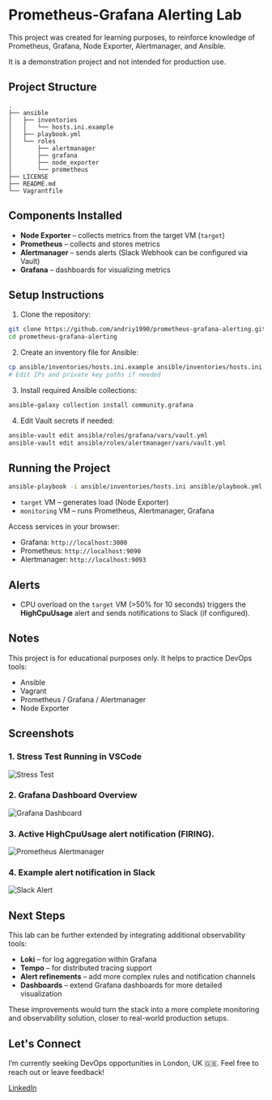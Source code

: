 # Prometheus-Grafana Alerting Lab

This project was created for learning purposes, to reinforce knowledge of Prometheus, Grafana, Node Exporter, Alertmanager, and Ansible.

It is a demonstration project and not intended for production use.

## Project Structure

```
.
├── ansible
│   ├── inventories
│   │   └── hosts.ini.example
│   ├── playbook.yml
│   └── roles
│       ├── alertmanager
│       ├── grafana
│       ├── node_exporter
│       └── prometheus
├── LICENSE
├── README.md
└── Vagrantfile
```

## Components Installed

* **Node Exporter** – collects metrics from the target VM (`target`)
* **Prometheus** – collects and stores metrics
* **Alertmanager** – sends alerts (Slack Webhook can be configured via Vault)
* **Grafana** – dashboards for visualizing metrics

## Setup Instructions

1. Clone the repository:

```bash
git clone https://github.com/andriy1990/prometheus-grafana-alerting.git
cd prometheus-grafana-alerting
```

2. Create an inventory file for Ansible:

```bash
cp ansible/inventories/hosts.ini.example ansible/inventories/hosts.ini
# Edit IPs and private key paths if needed
```

3. Install required Ansible collections:

```bash
ansible-galaxy collection install community.grafana
```

4. Edit Vault secrets if needed:

```bash
ansible-vault edit ansible/roles/grafana/vars/vault.yml
ansible-vault edit ansible/roles/alertmanager/vars/vault.yml
```

## Running the Project

```bash
ansible-playbook -i ansible/inventories/hosts.ini ansible/playbook.yml --ask-vault-pass
```

* `target` VM – generates load (Node Exporter)
* `monitoring` VM – runs Prometheus, Alertmanager, Grafana

Access services in your browser:

* Grafana: `http://localhost:3000`
* Prometheus: `http://localhost:9090`
* Alertmanager: `http://localhost:9093`

## Alerts

* CPU overload on the `target` VM (>50% for 10 seconds) triggers the **HighCpuUsage** alert and sends notifications to Slack (if configured).

## Notes

This project is for educational purposes only. It helps to practice DevOps tools:

* Ansible
* Vagrant
* Prometheus / Grafana / Alertmanager
* Node Exporter

## Screenshots

### 1. Stress Test Running in VSCode
![Stress Test](screenshots/1.png)

### 2. Grafana Dashboard Overview
![Grafana Dashboard](screenshots/2.png)

### 3. Active HighCpuUsage alert notification (FIRING).
![Prometheus Alertmanager](screenshots/3.png)

### 4. Example alert notification in Slack
![Slack Alert](screenshots/4.png)

## Next Steps

This lab can be further extended by integrating additional observability tools:

- **Loki** – for log aggregation within Grafana  
- **Tempo** – for distributed tracing support  
- **Alert refinements** – add more complex rules and notification channels  
- **Dashboards** – extend Grafana dashboards for more detailed visualization  

These improvements would turn the stack into a more complete monitoring and observability solution, closer to real-world production setups.

## Let's Connect

I’m currently seeking DevOps opportunities in London, UK 🇬🇧.
Feel free to reach out or leave feedback!

[LinkedIn](https://www.linkedin.com/in/andriysmyk)
